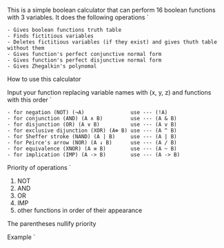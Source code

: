 This is a simple boolean calculator that can perform 16 boolean functions with 3 variables.
It does the following operations `

	- Gives boolean functions truth table
	- Finds fictitious variables
	- Deletes fictitious variables (if they exist) and gives thuth table without them
	- Gives function's perfect conjunctive normal form
	- Gives function's perfect disjunctive normal form
	- Gives Zhegalkin's polynomal 

How to use this calculator

Input your function replacing variable names with (x, y, z) and functions with this order `
	
	- for negation (NOT) (¬A) 				use --- (!A) 
	- for conjunction (AND) (A ∧ B) 		use --- (A & B)
	- for disjunction (OR) (A ∨ B)   	    use --- (A v B)
	- for exclusive dijunction (XOR) (A⊕ B) use --- (A ^ B)
	- for Sheffer stroke (NAND) (A | B)		use --- (A | B)
	- for Peirce's arrow (NOR) (A ↓ B) 		use --- (A / B)
	- for equivalence (XNOR) (A ≡ B) 		use --- (A ~ B)
	- for implication (IMP) (A -> B) 		use --- (A -> B)

Priority of operations `

1. NOT
2. AND
3. OR
4. IMP
5. other functions in order of their appearance

The parentheses nullify priority

Example `


